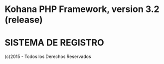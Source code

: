 # Kohana PHP Framework, version 3.2 (release)

# SISTEMA DE REGISTRO
(c)2015 - Todos los Derechos Reservados


    